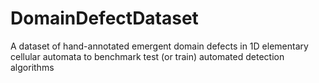 # DomainDefectDataset
A dataset of hand-annotated emergent domain defects in 1D elementary cellular automata to benchmark test (or train) automated detection algorithms
